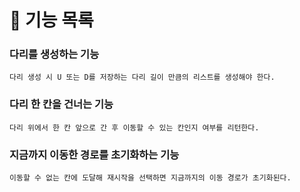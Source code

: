 # 🚀 기능 목록


### 다리를 생성하는 기능
    다리 생성 시 U 또는 D를 저장하는 다리 길이 만큼의 리스트를 생성해야 한다.

### 다리 한 칸을 건너는 기능
    다리 위에서 한 칸 앞으로 간 후 이동할 수 있는 칸인지 여부를 리턴한다.

### 지금까지 이동한 경로를 초기화하는 기능
    이동할 수 없는 칸에 도달해 재시작을 선택하면 지금까지의 이동 경로가 초기화된다.



